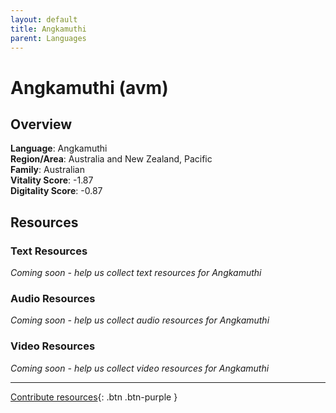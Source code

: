 ```yaml
---
layout: default
title: Angkamuthi
parent: Languages
---
```


# Angkamuthi (avm)

## Overview

**Language**: Angkamuthi  
**Region/Area**: Australia and New Zealand, Pacific  
**Family**: Australian  
**Vitality Score**: -1.87  
**Digitality Score**: -0.87  

## Resources

### Text Resources
*Coming soon - help us collect text resources for Angkamuthi*

### Audio Resources
*Coming soon - help us collect audio resources for Angkamuthi*

### Video Resources
*Coming soon - help us collect video resources for Angkamuthi*

---

[Contribute resources](https://fairtrain.github.io/){: .btn .btn-purple }

